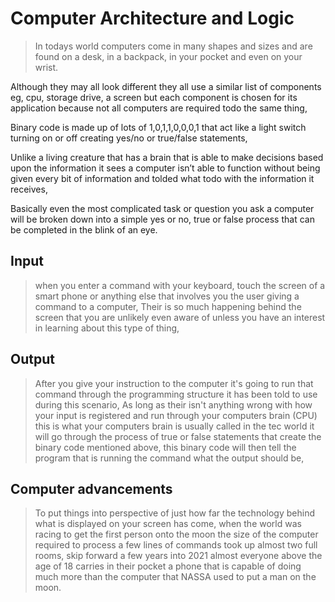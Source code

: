 # Computer Architecture and Logic


>In todays world computers come in many shapes and sizes and are found on a desk, in a backpack, in your pocket and even on your wrist.


Although they may all look different they all use a similar list of components eg, cpu, storage drive, a screen but each component is chosen for its application because not all computers are required todo the same thing,


Binary code is made up of lots of 1,0,1,1,0,0,0,1 that act like a light switch turning on or off creating yes/no or true/false statements,


Unlike a living creature that has a brain that is able to make decisions based upon the information it sees a computer isn’t able to function without being given every bit of information and tolded what todo with the information it receives,


Basically even the most complicated task or question you ask a computer will be broken down into a simple yes or no, true or false process that can be completed in the blink of an eye.


## Input
>when you enter a command with your keyboard, touch the screen of a smart phone or anything else that involves you the user giving a command to a computer,
Their is so much happening behind the screen that you are unlikely even aware of unless you have an interest in learning about this type of thing,


## Output
>After you give your instruction to the computer it's going to run that command through the programming structure it has been told to use during this scenario,
As long as their isn't anything wrong with how your input is registered and run through your computers brain (CPU) this is what your computers brain is usually called in the tec world it will go through the process of true or false statements that create the binary code mentioned above,
this binary code will then tell the program that is running the command what the output should be,


## Computer advancements
>To put things into perspective of just how far the technology behind what is displayed on your screen has come,
when the world was racing to get the first person onto the moon the size of the computer required to process a few lines of commands took up almost two full rooms,
skip forward a few years into 2021 almost everyone above the age of 18 carries in their pocket a phone that is capable of doing much more than the computer that NASSA used to put a man on the moon.